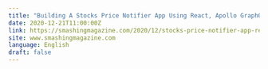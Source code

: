 ```yaml
---
title: "Building A Stocks Price Notifier App Using React, Apollo GraphQL And Hasura"
date: 2020-12-21T11:00:00Z
link: https://smashingmagazine.com/2020/12/stocks-price-notifier-app-react-apollo-graphql-hasura/?utm_medium=RSS&utm_source=news.12bit.vn
site: www.smashingmagazine.com
language: English
draft: false
---
```

